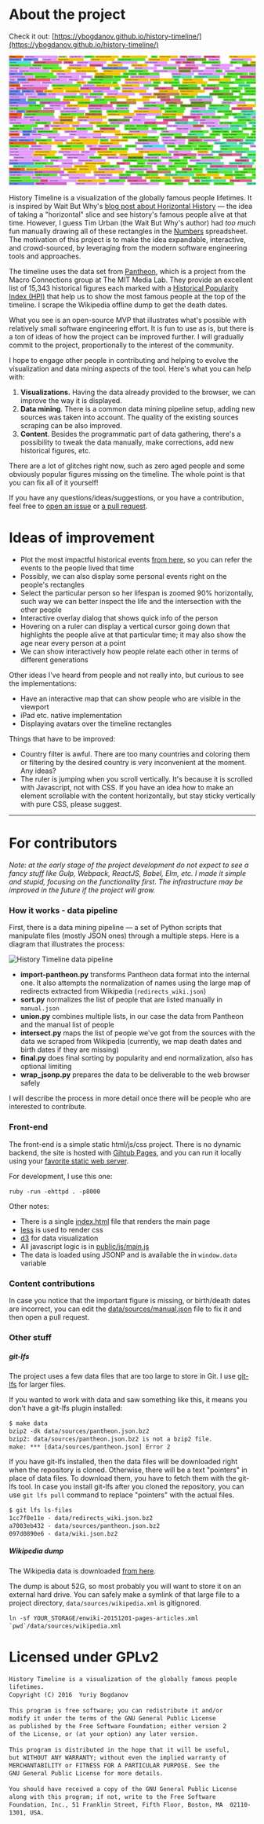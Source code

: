 # About the project

Check it out: [https://ybogdanov.github.io/history-timeline/](https://ybogdanov.github.io/history-timeline/)

![History Timeline](/public/img/og-image2.jpg?raw=true)

History Timeline is a visualization of the globally famous people lifetimes. It is inspired by Wait But Why's [blog post about Horizontal History](http://waitbutwhy.com/2016/01/horizontal-history.html) — the idea of taking a "horizontal" slice and see history's famous people alive at that time. However, I guess Tim Urban (the Wait But Why's author) had _too much_ fun manually drawing all of these rectangles in the [Numbers](http://www.apple.com/mac/numbers/) spreadsheet. The motivation of this project is to make the idea expandable, interactive, and crowd-sourced, by leveraging from the modern software engineering tools and approaches.

The timeline uses the data set from [Pantheon](http://pantheon.media.mit.edu/), which is a project from the Macro Connections group at The MIT Media Lab. They provide an excellent list of 15,343 historical figures each marked with a [Historical Popularity Index (HPI)](http://pantheon.media.mit.edu/methods) that help us to show the most famous people at the top of the timeline. I scrape the Wikipedia offline dump to get the death dates.

What you see is an open-source MVP that illustrates what's possible with relatively small software engineering effort. It is fun to use as is, but there is a ton of ideas of how the project can be improved further. I will gradually commit to the project, proportionally to the interest of the community. 

I hope to engage other people in contributing and helping to evolve the visualization and data mining aspects of the tool. Here's what you can help with:

1. **Visualizations.** Having the data already provided to the browser, we can improve the way it is displayed.
2. **Data mining**. There is a common data mining pipeline setup, adding new sources was taken into account. The quality of the existing sources scraping can be also improved.
3. **Content**. Besides the programmatic part of data gathering, there's a possibility to tweak the data manually, make corrections, add new historical figures, etc.

There are a lot of glitches right now, such as zero aged people and some obviously popular figures missing on the timeline. The whole point is that you can fix all of it yourself!

If you have any questions/ideas/suggestions, or you have a contribution, feel free to [open an issue](https://github.com/ybogdanov/history-timeline/issues) or [a pull request](https://github.com/ybogdanov/history-timeline/pulls).

# Ideas of improvement

* Plot the most impactful historical events [from here](https://en.wikipedia.org/wiki/Timelines_of_world_history), so you can refer the events to the people lived that time
* Possibly, we can also display some personal events right on the people's rectangles
* Select the particular person so her lifespan is zoomed 90% horizontally, such way we can better inspect the life and the intersection with the other people
* Interactive overlay dialog that shows quick info of the person
* Hovering on a ruler can display a vertical cursor going down that highlights the people alive at that particular time; it may also show the age near every person at a point
* We can show interactively how people relate each other in terms of different generations

Other ideas I've heard from people and not really into, but curious to see the implementations:

* Have an interactive map that can show people who are visible in the viewport
* iPad etc. native implementation
* Displaying avatars over the timeline rectangles

Things that have to be improved:

* Country filter is awful. There are too many countries and coloring them or filtering by the desired country is very inconvenient at the moment. Any ideas?
* The ruler is jumping when you scroll vertically. It's because it is scrolled with Javascript, not with CSS. If you have an idea how to make an element scrollable with the content horizontally, but stay sticky vertically with pure CSS, please suggest.

---

# For contributors

*Note: at the early stage of the project development do not expect to see a fancy stuff like Gulp, Webpack, ReactJS, Babel, Elm, etc. I made it simple and stupid, focusing on the functionality first. The infrastructure may be improved in the future if the project will grow.*

### How it works - data pipeline

First, there is a data mining pipeline — а set of Python scripts that manipulate files (mostly JSON ones) through a multiple steps. Here is a diagram that illustrates the process:

![History Timeline data pipeline](/docs/data-pipeline.png?raw=true)

* **import-pantheon.py** transforms Pantheon data format into the internal one. It also attempts the normalization of names using the large map of redirects extracted from Wikipedia (`redirects_wiki.json`)
* **sort.py** normalizes the list of people that are listed manually in `manual.json`
* **union.py** combines multiple lists, in our case the data from Pantheon and the manual list of people
* **intersect.py** maps the list of people we've got from the sources with the data we scraped from Wikipedia (currently, we map death dates and birth dates if they are missing)
* **final.py** does final sorting by popularity and end normalization, also has optional limiting
* **wrap_jsonp.py** prepares the data to be deliverable to the web browser safely

I will describe the process in more detail once there will be people who are interested to contribute.

### Front-end

The front-end is a simple static html/js/css project. There is no dynamic backend, the site is hosted with [Gihtub Pages](https://pages.github.com/), and you can run it locally using your [favorite static web server](https://gist.github.com/willurd/5720255).

For development, I use this one:

```
ruby -run -ehttpd . -p8000
```

Other notes:

* There is a single [index.html](/index.html) file that renders the main page
* [less](http://lesscss.org/) is used to render css
* [d3](http://d3js.org/) for data visualization
* All javascript logic is in [public/js/main.js](/public/js/main.js)
* The data is loaded using JSONP and is available the in `window.data` variable

### Content contributions

In case you notice that the important figure is missing, or birth/death dates are incorrect, you can edit the [data/sources/manual.json](/data/sources/manual.json) file to fix it and then open a pull request.

### Other stuff

##### git-lfs

The project uses a few data files that are too large to store in Git. I use [git-lfs](https://git-lfs.github.com) for larger files.

If you wanted to work with data and saw something like this, it means you don't have a git-lfs plugin installed:
```
$ make data
bzip2 -dk data/sources/pantheon.json.bz2
bzip2: data/sources/pantheon.json.bz2 is not a bzip2 file.
make: *** [data/sources/pantheon.json] Error 2
```

If you have git-lfs installed, then the data files will be downloaded right when the repository is cloned. Otherwise, there will be a text "pointers" in place of data files. To download them, you have to fetch them with the git-lfs tool. In case you install git-lfs after you cloned the repository, you can use `git lfs pull` command to replace "pointers" with the actual files.

```
$ git lfs ls-files
1cc7f8e11e - data/redirects_wiki.json.bz2
a7003eb432 - data/sources/pantheon.json.bz2
097d0890e6 - data/wiki.json.bz2
```

##### Wikipedia dump

The Wikipedia data is downloaded [from here](http://burnbit.com/torrent/427846/enwiki_20151201_pages_articles_xml_bz2).

The dump is about 52G, so most probably you will want to store it on an external hard drive. You can safely make a symlink of that large file to a project directory, `data/sources/wikipedia.xml` is gitignored.
```
ln -sf YOUR_STORAGE/enwiki-20151201-pages-articles.xml `pwd`/data/sources/wikipedia.xml
```

# Licensed under GPLv2

```
History Timeline is a visualization of the globally famous people lifetimes.
Copyright (C) 2016  Yuriy Bogdanov

This program is free software; you can redistribute it and/or
modify it under the terms of the GNU General Public License
as published by the Free Software Foundation; either version 2
of the License, or (at your option) any later version.

This program is distributed in the hope that it will be useful,
but WITHOUT ANY WARRANTY; without even the implied warranty of
MERCHANTABILITY or FITNESS FOR A PARTICULAR PURPOSE. See the
GNU General Public License for more details.

You should have received a copy of the GNU General Public License
along with this program; if not, write to the Free Software
Foundation, Inc., 51 Franklin Street, Fifth Floor, Boston, MA  02110-1301, USA.
```
